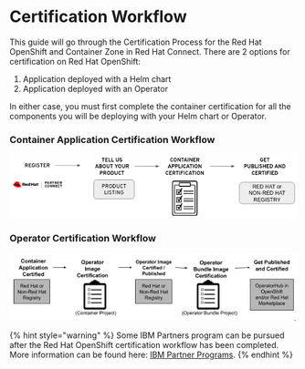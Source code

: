 # Certification Workflow

This guide will go through the Certification Process for the Red Hat OpenShift and Container Zone in Red Hat Connect. There are 2 options for certification on Red Hat OpenShift: 

1. Application deployed with a Helm chart
2. Application deployed with an Operator 

In either case, you must first complete the container certification for all the components you will be deploying with your Helm chart or Operator. 

### Container Application Certification Workflow

![](../.gitbook/assets/cert1%20%281%29.png)

### Operator Certification Workflow

![](../.gitbook/assets/workflow%20%281%29%20%281%29%20%281%29.png)

{% hint style="warning" %}
Some IBM Partners program can be pursued after the Red Hat OpenShift  certification workflow has been completed. More information can be found here: [IBM Partner Programs](https://redhat-connect.gitbook.io/partner-guide-for-red-hat-openshift-and-container/program-on-boarding/ibm-partner-programs). 
{% endhint %}

